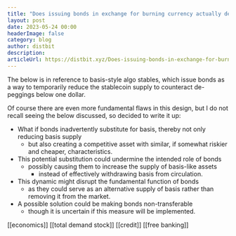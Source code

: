 ```yaml
---
title: "Does issuing bonds in exchange for burning currency actually decrease supply"
layout: post
date: 2023-05-24 00:00
headerImage: false
category: blog
author: distbit
description: 
articleUrl: https://distbit.xyz/Does-issuing-bonds-in-exchange-for-burning-currency-actually-decrease-supply
---
```


The below is in reference to basis-style algo stables, which issue bonds as a way to temporarily reduce the stablecoin supply to counteract de-peggings below one dollar.

Of course there are even more fundamental flaws in this design, but I do not recall seeing the below discussed, so decided to write it up:

- What if bonds inadvertently substitute for basis, thereby not only reducing basis supply
	- but also creating a competitive asset with similar, if somewhat riskier and cheaper, characteristics.
- This potential substitution could undermine the intended role of bonds
	- possibly causing them to increase the supply of basis-like assets
		- instead of effectively withdrawing basis from circulation.
- This dynamic might disrupt the fundamental function of bonds
	- as they could serve as an alternative supply of basis rather than removing it from the market.
- A possible solution could be making bonds non-transferable
	- though it is uncertain if this measure will be implemented.


[[economics]] [[total demand stock]] [[credit]] [[free banking]]